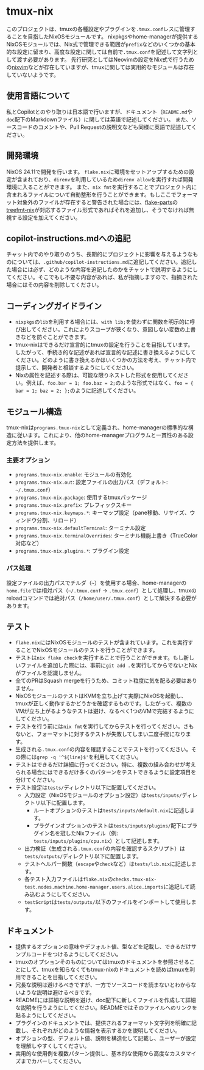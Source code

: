 # tmux-nix

このプロジェクトは、tmuxの各種設定やプラグインを`.tmux.conf`レスに管理することを目指したNixOSモジュールです。
nixpkgsやhome-managerが提供するNixOSモジュールでは、Nix式で管理できる範囲が`prefix`などのいくつかの基本的な設定に留まり、高度な設定に関しては自前で`.tmux.conf`を記述して文字列として渡す必要があります。
先行研究としてはNeovimの設定をNix式で行うための[nixvim](https://github.com/nix-community/nixvim)などが存在していますが、tmuxに関しては実用的なモジュールは存在していないようです。

## 使用言語について

私とCopilotとのやり取りは日本語で行いますが、ドキュメント（`README.md`や`doc`配下のMarkdownファイル）に関しては英語で記述してください。
また、ソースコードのコメントや、Pull Requestの説明文なども同様に英語で記述してください。

## 開発環境

NixOS 24.11で開発を行います。
`flake.nix`に環境をセットアップするための設定が含まれており、`direnv`を利用しているため`direnv allow`を実行すれば開発環境に入ることができます。
また、`nix fmt`を実行することでプロジェクト内に含まれるファイルについて自動整形を行うことができます。もしここでフォーマット対象外のファイルが存在すると警告された場合には、[flake-parts](https://flake.parts/)の[treefmt-nix](https://flake.parts/options/treefmt-nix.html)が対応するファイル形式であればそれを追加し、そうでなければ無視する設定を加えてください。

## copilot-instructions.mdへの追記

チャット内でのやり取りのうち、長期的にプロジェクトに影響を与えるようなものについては、`.github/copilot-instructions.md`に追記してください。追記した場合には必ず、どのような内容を追記したのかをチャットで説明するようにしてください。そこでもし不要な内容があれば、私が指摘しますので、指摘された場合にはその内容を削除してください。

## コーディングガイドライン

- `nixpkgs`の`lib`を利用する場合には、`with lib;`を使わずに関数を明示的に呼び出してください。これによりスコープが狭くなり、意図しない変数の上書きなどを防ぐことができます。
- tmux-nixはできるだけ宣言的にtmuxの設定を行うことを目指しています。したがって、手続き的な記述があれば宣言的な記述に書き換えるようにしてください。どのように書き換えるかはいくつかの方法を考え、チャット内で提示して、開発者と相談するようにしてください。
- Nixの属性を記述する際は、可能な限りネストした形式を使用してください。例えば、`foo.bar = 1; foo.baz = 2;`のような形式ではなく、`foo = { bar = 1; baz = 2; };`のように記述してください。

## モジュール構造

tmux-nixは`programs.tmux-nix`として定義され、home-managerの標準的な構造に従います。これにより、他のhome-managerプログラムと一貫性のある設定方法を提供します。

### 主要オプション

- `programs.tmux-nix.enable`: モジュールの有効化
- `programs.tmux-nix.out`: 設定ファイルの出力パス（デフォルト: `~/.tmux.conf`）
- `programs.tmux-nix.package`: 使用するtmuxパッケージ
- `programs.tmux-nix.prefix`: プレフィックスキー
- `programs.tmux-nix.keymaps.*`: キーマップ設定（pane移動、リサイズ、ウィンドウ分割、リロード）
- `programs.tmux-nix.defaultTerminal`: ターミナル設定
- `programs.tmux-nix.terminalOverrides`: ターミナル機能上書き（TrueColor対応など）
- `programs.tmux-nix.plugins.*`: プラグイン設定

### パス処理

設定ファイルの出力パスでチルダ（`~`）を使用する場合、home-managerの`home.file`では相対パス（`~/.tmux.conf` → `.tmux.conf`）として処理し、tmuxのreloadコマンドでは絶対パス（`/home/user/.tmux.conf`）として解決する必要があります。

## テスト

- `flake.nix`にはNixOSモジュールのテストが含まれています。これを実行することでNixOSモジュールのテストを行うことができます。
- テストは`nix flake check`を実行することで行うことができます。もし新しいファイルを追加した際には、事前に`git add .`を実行してからでないとNixがファイルを認識しません。
- 全てのPRはSquash mergeを行うため、コミット粒度に気を配る必要はありません。
- NixOSモジュールのテストはKVMを立ち上げて実際にNixOSを起動し、tmuxが正しく動作するかどうかを確認するものです。したがって、複数のVMが立ち上がるようなテストは避け、なるべく1つのVMで完結するようにしてください。
- テストを行う前には`nix fmt`を実行してからテストを行ってください。さもないと、フォーマットに対するテストが失敗してしまい二度手間になります。
- 生成される`.tmux.conf`の内容を確認することでテストを行ってください。その際には`grep -q '^${line}$'`を利用してください。
- テストはできるだけ詳細に行ってください。特に、複数の組み合わせが考えられる場合にはできるだけ多くのパターンをテストできるように設定項目を分けてください。
- テスト設定は`tests/`ディレクトリ以下に配置してください。
  - 入力設定（NixOSモジュールのオプション設定）は`tests/inputs/`ディレクトリ以下に配置します。
    - ルートオプションのテストは`tests/inputs/default.nix`に記述します。
    - プラグインオプションのテストは`tests/inputs/plugins/`配下にプラグイン名を冠したNixファイル（例: `tests/inputs/plugins/cpu.nix`）として記述します。
  - 出力検証（生成される`.tmux.conf`の内容を確認するスクリプト）は`tests/outputs/`ディレクトリ以下に配置します。
  - テストヘルパー関数（`escape`や`check`など）は`tests/lib.nix`に記述します。
  - 各テスト入力ファイルは`flake.nix`の`checks.tmux-nix-test.nodes.machine.home-manager.users.alice.imports`に追記して読み込むようにしてください。
  - `testScript`は`tests/outputs/`以下のファイルをインポートして使用します。

## ドキュメント

- 提供するオプションの意味やデフォルト値、型などを記載し、できるだけサンプルコードをつけるようにしてください。
- tmuxのオプションそのものについてはtmuxのドキュメントを参照させることにして、tmuxを知らなくてもtmux-nixのドキュメントを読めばtmuxを利用できることを目指してください。
- 冗長な説明は避けるべきですが、一方でソースコードを読まないとわからないような説明は避けるべきです。
- READMEには詳細な説明を避け、doc配下に新しくファイルを作成して詳細な説明を行うようにしてください。READMEではそのファイルへのリンクを貼るようにしてください。
- プラグインのドキュメントでは、提供されるフォーマット文字列を明確に記載し、それぞれがどのような情報を表示するかを説明してください。
- オプションの型、デフォルト値、説明を構造化して記載し、ユーザーが設定を理解しやすくしてください。
- 実用的な使用例を複数パターン提供し、基本的な使用から高度なカスタマイズまでカバーしてください。
